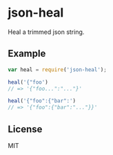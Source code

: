 
# json-heal

  Heal a trimmed json string.

## Example

```js
var heal = require('json-heal');

heal('{"foo')
// => '{"foo...":"..."}'

heal('{"foo":{"bar":')
// => '{"foo":{"bar":"..."}}'
```

## License

  MIT

